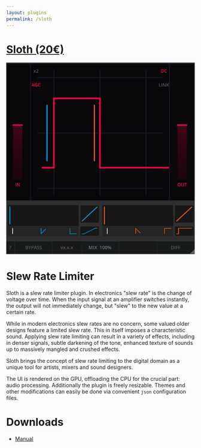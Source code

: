 ```yaml
---
layout: plugins
permalink: /sloth
---
```


# [Sloth (20€)](https://darkpalacestudio.tentary.com/p/kod0B9)

![Sloth screenshot](/assets/images/sloth.png)

# Slew Rate Limiter

Sloth is a slew rate limiter plugin. In electronics "slew rate" is the change of voltage over time. 
When the input signal at an amplifier switches instantly, the output will not immediately change, but "slew" to the new value at a certain rate.

While in modern electronics slew rates are no concern, some valued older designs feature a limited slew rate. 
This in itself imposes a characteristic sound.
Applying slew rate limiting can result in a variety of effects, including in denser signals, subtle darkening of the tone, enhanced texture of sounds up to massively mangled and crushed effects.

Sloth brings the concept of slew rate limiting to the digital domain as a unique tool for artists, mixers and sound designers.

The UI is rendered on the GPU, offloading the CPU for the crucial part: audio processing. Additionally the plugin is freely resizable. 
Themes and other modifications can easily be done via convenient `json` configuration files.

# Downloads

* [Manual](assets/manuals/sloth_manual_v0.2.0.pdf)

